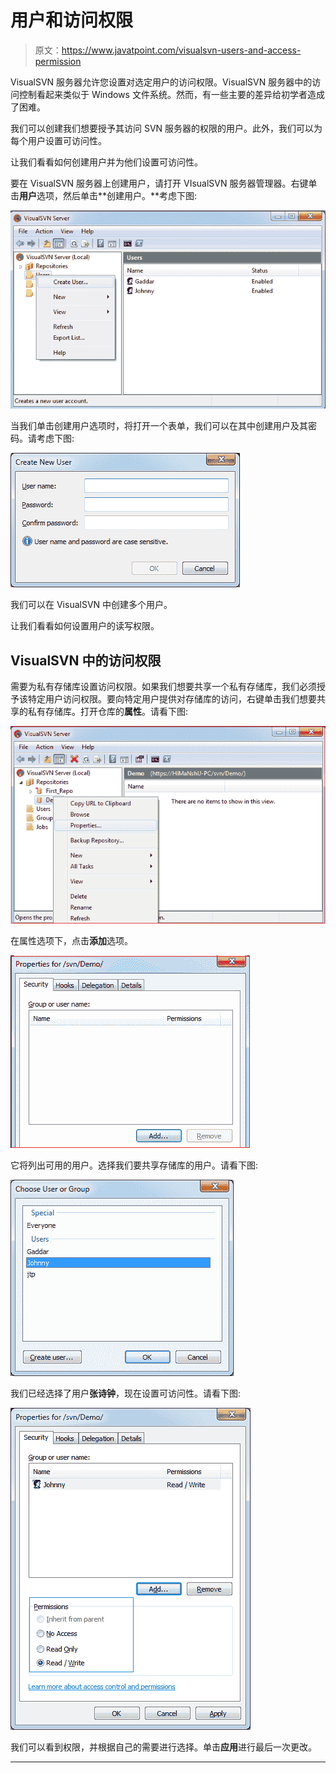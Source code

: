 # 用户和访问权限

> 原文：<https://www.javatpoint.com/visualsvn-users-and-access-permission>

VisualSVN 服务器允许您设置对选定用户的访问权限。VisualSVN 服务器中的访问控制看起来类似于 Windows 文件系统。然而，有一些主要的差异给初学者造成了困难。

我们可以创建我们想要授予其访问 SVN 服务器的权限的用户。此外，我们可以为每个用户设置可访问性。

让我们看看如何创建用户并为他们设置可访问性。

要在 VisualSVN 服务器上创建用户，请打开 VIsualSVN 服务器管理器。右键单击**用户**选项，然后单击**创建用户。**考虑下图:

![VisualSVN Users & Access Permission](img/fd81de33312b03f0e6ec699ba365bfda.png)

当我们单击创建用户选项时，将打开一个表单，我们可以在其中创建用户及其密码。请考虑下图:

![VisualSVN Users & Access Permission](img/0c3d9f3eae578ec1916c18d97a8537f6.png)

我们可以在 VisualSVN 中创建多个用户。

让我们看看如何设置用户的读写权限。

## VisualSVN 中的访问权限

需要为私有存储库设置访问权限。如果我们想要共享一个私有存储库，我们必须授予该特定用户访问权限。要向特定用户提供对存储库的访问，右键单击我们想要共享的私有存储库。打开仓库的**属性**。请看下图:

![VisualSVN Users & Access Permission](img/1f642fbcf472501e7c94c8ece1aea042.png)

在属性选项下，点击**添加**选项。

![VisualSVN Users & Access Permission](img/e88cfc0b87630601f7bc6f4db5e8c47d.png)

它将列出可用的用户。选择我们要共享存储库的用户。请看下图:

![VisualSVN Users & Access Permission](img/5b599b3602bf3a3e7c447ee1e56cceaa.png)

我们已经选择了用户**张诗钟**，现在设置可访问性。请看下图:

![VisualSVN Users & Access Permission](img/75daceaebc03c1fdc683f80379813434.png)

我们可以看到权限，并根据自己的需要进行选择。单击**应用**进行最后一次更改。

* * *